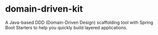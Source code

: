# domain-driven-kit
A Java-based DDD (Domain-Driven Design) scaffolding tool with Spring Boot Starters to help you quickly build layered applications.

